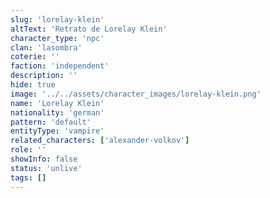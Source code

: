 ```yaml
---
slug: 'lorelay-klein'
altText: 'Retrato de Lorelay Klein'
character_type: 'npc'
clan: 'lasombra'
coterie: ''
faction: 'independent'
description: ''
hide: true
image: '../../assets/character_images/lorelay-klein.png'
name: 'Lorelay Klein'
nationality: 'german'
pattern: 'default'
entityType: 'vampire'
related_characters: ['alexander-volkov']
role: ''
showInfo: false
status: 'unlive'
tags: []
---
```

